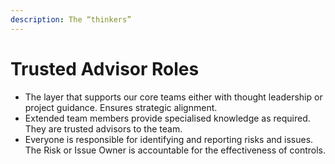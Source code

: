 ```yaml
---
description: The “thinkers”
---
```


# Trusted Advisor Roles

* The layer that supports our core teams either with thought leadership or project guidance. Ensures strategic alignment.
* Extended team members provide specialised knowledge as required. They are trusted advisors to the team.&#x20;
* Everyone is responsible for identifying and reporting risks and issues. The Risk or Issue Owner is accountable for the effectiveness of controls.
